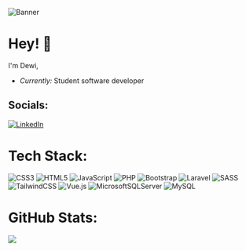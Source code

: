 ![Banner](https://media3.giphy.com/media/v1.Y2lkPTc5MGI3NjExZm9zaGI0d3hreDg4bjZ2aDNrcTBseXNtbWx0dG4zeG8xandia2MxaiZlcD12MV9pbnRlcm5hbF9naWZfYnlfaWQmY3Q9Zw/l3q2MvZhGBWSogLx6/giphy.gif)

# Hey! 👋
I'm Dewi,

- <em>Currently:</em> Student software developer

## Socials:
[![LinkedIn](https://img.shields.io/badge/LinkedIn-%230077B5.svg?logo=linkedin&logoColor=white)](https://linkedin.com/in/dewivdvelden) 

# Tech Stack:
![CSS3](https://img.shields.io/badge/css3-%231572B6.svg?style=for-the-badge&logo=css3&logoColor=white) ![HTML5](https://img.shields.io/badge/html5-%23E34F26.svg?style=for-the-badge&logo=html5&logoColor=white) ![JavaScript](https://img.shields.io/badge/javascript-%23323330.svg?style=for-the-badge&logo=javascript&logoColor=%23F7DF1E) ![PHP](https://img.shields.io/badge/php-%23777BB4.svg?style=for-the-badge&logo=php&logoColor=white) ![Bootstrap](https://img.shields.io/badge/bootstrap-%23563D7C.svg?style=for-the-badge&logo=bootstrap&logoColor=white) ![Laravel](https://img.shields.io/badge/laravel-%23FF2D20.svg?style=for-the-badge&logo=laravel&logoColor=white) ![SASS](https://img.shields.io/badge/SASS-hotpink.svg?style=for-the-badge&logo=SASS&logoColor=white) ![TailwindCSS](https://img.shields.io/badge/tailwindcss-%2338B2AC.svg?style=for-the-badge&logo=tailwind-css&logoColor=white) ![Vue.js](https://img.shields.io/badge/vuejs-%2335495e.svg?style=for-the-badge&logo=vuedotjs&logoColor=%234FC08D) ![MicrosoftSQLServer](https://img.shields.io/badge/Microsoft%20SQL%20Sever-CC2927?style=for-the-badge&logo=microsoft%20sql%20server&logoColor=white) ![MySQL](https://img.shields.io/badge/mysql-%2300f.svg?style=for-the-badge&logo=mysql&logoColor=white)
# GitHub Stats:
![](https://github-readme-stats.vercel.app/api?username=99063668&theme=react&hide_border=false&include_all_commits=true&count_private=true)<br/>
